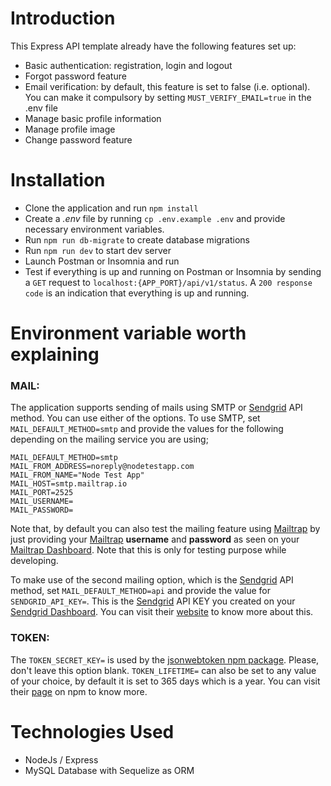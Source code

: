 # Introduction

This Express API template already have the following features set up:

- Basic authentication: registration, login and logout
- Forgot password feature
- Email verification: by default, this feature is set to false (i.e. optional). You can make it compulsory by setting `MUST_VERIFY_EMAIL=true` in the .env file
- Manage basic profile information
- Manage profile image
- Change password feature

# Installation

- Clone the application and run `npm install`
- Create a _.env_ file by running `cp .env.example .env` and provide necessary environment variables.
- Run `npm run db-migrate` to create database migrations
- Run `npm run dev` to start dev server
- Launch Postman or Insomnia and run
- Test if everything is up and running on Postman or Insomnia by sending a `GET` request to `localhost:{APP_PORT}/api/v1/status`. A `200 response code` is an indication that everything is up and running.

# Environment variable worth explaining

### MAIL:

The application supports sending of mails using SMTP or [Sendgrid](https://app.sendgrid.com/) API method. You can use either of the options. To use SMTP, set `MAIL_DEFAULT_METHOD=smtp` and provide the values for the following depending on the mailing service you are using;

```
MAIL_DEFAULT_METHOD=smtp
MAIL_FROM_ADDRESS=noreply@nodetestapp.com
MAIL_FROM_NAME="Node Test App"
MAIL_HOST=smtp.mailtrap.io
MAIL_PORT=2525
MAIL_USERNAME=
MAIL_PASSWORD=
```

Note that, by default you can also test the mailing feature using [Mailtrap](https://mailtrap.io) by just providing your [Mailtrap](https://mailtrap.io) **username** and **password** as seen on your [Mailtrap Dashboard](https://mailtrap.io/inboxes). Note that this is only for testing purpose while developing.

To make use of the second mailing option, which is the [Sendgrid](https://app.sendgrid.com/) API method, set `MAIL_DEFAULT_METHOD=api` and provide the value for `SENDGRID_API_KEY=`. This is the [Sendgrid](https://app.sendgrid.com/) API KEY you created on your [Sendgrid Dashboard](https://app.sendgrid.com/). You can visit their [website](https://app.sendgrid.com/) to know more about this.

### TOKEN:

The `TOKEN_SECRET_KEY=` is used by the [jsonwebtoken npm package](https://www.npmjs.com/package/jsonwebtoken). Please, don't leave this option blank. `TOKEN_LIFETIME=` can also be set to any value of your choice, by default it is set to 365 days which is a year. You can visit their [page](https://www.npmjs.com/package/jsonwebtoken) on npm to know more.

# Technologies Used

- NodeJs / Express
- MySQL Database with Sequelize as ORM
